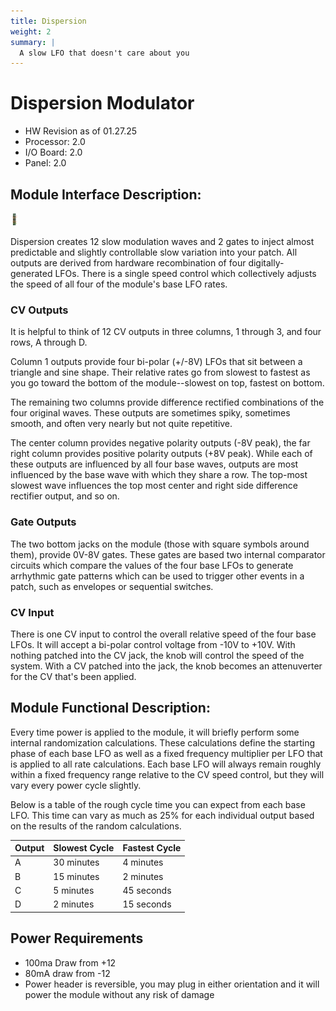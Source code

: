 ```yaml
---
title: Dispersion
weight: 2
summary: |
  A slow LFO that doesn't care about you
---
```


# Dispersion Modulator
- HW Revision as of 01.27.25
- Processor: 2.0
- I/O Board: 2.0
- Panel: 2.0 

## Module Interface Description: 
<img src="content/images/dispersionPanel.png" alt="Dispersion Panel" height="20em" width="auto">

Dispersion creates 12 slow modulation waves and 2 gates to inject almost predictable and slightly controllable slow variation into your patch. All outputs are derived from hardware recombination of four digitally-generated LFOs. There is a single speed control which collectively adjusts the speed of all four of the module's base LFO rates. 
### CV Outputs
It is helpful to think of 12 CV outputs in three columns, 1 through 3, and four rows, A through D. 

Column 1 outputs provide four bi-polar (+/-8V) LFOs that sit between a triangle and sine shape. Their relative rates go from slowest to fastest  as you go toward the bottom of the module--slowest on top, fastest on bottom. 

The remaining two columns provide difference rectified combinations of the four original waves. These outputs are sometimes spiky, sometimes smooth, and often very nearly but not quite repetitive. 

The center column provides negative polarity outputs (-8V peak), the far right column provides positive polarity outputs (+8V peak). While each of these outputs are influenced by all four base waves, outputs are most influenced by the base wave with which they share a row. The top-most slowest wave influences the top most center and right side difference rectifier output, and so on. 

### Gate Outputs
The two bottom jacks on the module (those with square symbols around them), provide 0V-8V gates. These gates are based two internal comparator circuits which compare the values of the four base LFOs to generate arrhythmic gate patterns which can be used to trigger other events in a patch, such as envelopes or sequential switches. 

### CV Input
There is one CV input to control the overall relative speed of the four base LFOs. It will accept a bi-polar control voltage from -10V to +10V. With nothing patched into the CV jack, the knob will control the speed of the system. With a CV patched into the jack, the knob becomes an attenuverter for the CV that's been applied. 

## Module Functional Description: 
Every time power is applied to the module, it will briefly perform some internal randomization calculations. These calculations define the starting phase of each base LFO as well as a fixed frequency multiplier per LFO that is applied to all rate calculations. Each base LFO will always remain roughly within a fixed frequency range relative to the CV speed control, but they will vary every power cycle slightly. 

Below is a table of the rough cycle time you can expect from each base LFO. This time can vary as much as 25% for each individual output based on the results of the random calculations. 

| Output | Slowest Cycle | Fastest Cycle |
| ------ | ------------- | ------------- |
| A      | 30 minutes    | 4 minutes     |
| B      | 15 minutes    | 2 minutes     |
| C      | 5 minutes     | 45 seconds    |
| D      | 2 minutes     | 15 seconds    |

## Power Requirements
- 100ma Draw from +12
- 80mA draw from -12
- Power header is reversible, you may plug in either orientation and it will power the module without any risk of damage
